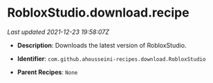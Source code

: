 # RobloxStudio.download.recipe

_Last updated 2021-12-23 19:58:07Z_

- **Description**: Downloads the latest version of RobloxStudio.

- **Identifier**: `com.github.ahousseini-recipes.download.RobloxStudio`

- **Parent Recipes**: `None`